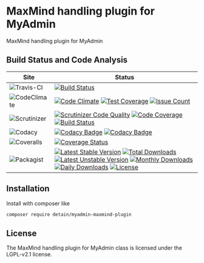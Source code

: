# MaxMind handling plugin for MyAdmin

MaxMind handling plugin for MyAdmin

## Build Status and Code Analysis

Site          | Status
--------------|---------------------------
![Travis-CI](http://i.is.cc/storage/GYd75qN.png "Travis-CI")     | [![Build Status](https://travis-ci.org/detain/myadmin-maxmind-plugin.svg?branch=master)](https://travis-ci.org/detain/myadmin-maxmind-plugin)
![CodeClimate](http://i.is.cc/storage/GYlageh.png "CodeClimate")  | [![Code Climate](https://codeclimate.com/github/detain/myadmin-maxmind-plugin/badges/gpa.svg)](https://codeclimate.com/github/detain/myadmin-maxmind-plugin) [![Test Coverage](https://codeclimate.com/github/detain/myadmin-maxmind-plugin/badges/coverage.svg)](https://codeclimate.com/github/detain/myadmin-maxmind-plugin/coverage) [![Issue Count](https://codeclimate.com/github/detain/myadmin-maxmind-plugin/badges/issue_count.svg)](https://codeclimate.com/github/detain/myadmin-maxmind-plugin)
![Scrutinizer](http://i.is.cc/storage/GYeUnux.png "Scrutinizer")   | [![Scrutinizer Code Quality](https://scrutinizer-ci.com/g/myadmin-plugins/myadmin-maxmind-plugin/badges/quality-score.png?b=master)](https://scrutinizer-ci.com/g/myadmin-plugins/myadmin-maxmind-plugin/?branch=master) [![Code Coverage](https://scrutinizer-ci.com/g/myadmin-plugins/myadmin-maxmind-plugin/badges/coverage.png?b=master)](https://scrutinizer-ci.com/g/myadmin-plugins/myadmin-maxmind-plugin/?branch=master) [![Build Status](https://scrutinizer-ci.com/g/myadmin-plugins/myadmin-maxmind-plugin/badges/build.png?b=master)](https://scrutinizer-ci.com/g/myadmin-plugins/myadmin-maxmind-plugin/build-status/master)
![Codacy](http://i.is.cc/storage/GYi66Cx.png "Codacy")        | [![Codacy Badge](https://api.codacy.com/project/badge/Grade/226251fc068f4fd5b4b4ef9a40011d06)](https://www.codacy.com/app/detain/myadmin-maxmind-plugin) [![Codacy Badge](https://api.codacy.com/project/badge/Coverage/25fa74eb74c947bf969602fcfe87e349)](https://www.codacy.com/app/detain/myadmin-maxmind-plugin?utm_source=github.com&utm_medium=referral&utm_content=detain/myadmin-maxmind-plugin&utm_campaign=Badge_Coverage)
![Coveralls](http://i.is.cc/storage/GYjNSim.png "Coveralls")    | [![Coverage Status](https://coveralls.io/repos/github/detain/db_abstraction/badge.svg?branch=master)](https://coveralls.io/github/detain/myadmin-maxmind-plugin?branch=master)
![Packagist](http://i.is.cc/storage/GYacBEX.png "Packagist")     | [![Latest Stable Version](https://poser.pugx.org/detain/myadmin-maxmind-plugin/version)](https://packagist.org/packages/detain/myadmin-maxmind-plugin) [![Total Downloads](https://poser.pugx.org/detain/myadmin-maxmind-plugin/downloads)](https://packagist.org/packages/detain/myadmin-maxmind-plugin) [![Latest Unstable Version](https://poser.pugx.org/detain/myadmin-maxmind-plugin/v/unstable)](//packagist.org/packages/detain/myadmin-maxmind-plugin) [![Monthly Downloads](https://poser.pugx.org/detain/myadmin-maxmind-plugin/d/monthly)](https://packagist.org/packages/detain/myadmin-maxmind-plugin) [![Daily Downloads](https://poser.pugx.org/detain/myadmin-maxmind-plugin/d/daily)](https://packagist.org/packages/detain/myadmin-maxmind-plugin) [![License](https://poser.pugx.org/detain/myadmin-maxmind-plugin/license)](https://packagist.org/packages/detain/myadmin-maxmind-plugin)


## Installation

Install with composer like

```sh
composer require detain/myadmin-maxmind-plugin
```

## License

The MaxMind handling plugin for MyAdmin class is licensed under the LGPL-v2.1 license.


